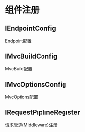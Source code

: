# 组件注册

## IEndpointConfig
Endpoint配置

## IMvcBuildConfig
MvcBuild配置

## IMvcOptionsConfig
MvcOptions配置

## IRequestPiplineRegister
请求管道(Middleware)注册
